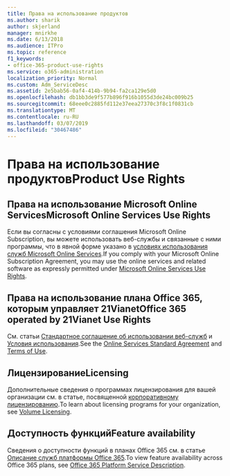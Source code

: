 ```yaml
---
title: Права на использование продуктов
ms.author: sharik
author: skjerland
manager: mnirkhe
ms.date: 6/13/2018
ms.audience: ITPro
ms.topic: reference
f1_keywords:
- office-365-product-use-rights
ms.service: o365-administration
localization_priority: Normal
ms.custom: Adm_ServiceDesc
ms.assetid: 2e5bab56-0af4-414b-9b94-fa2ca129e5d0
ms.openlocfilehash: db1bb3de9f577b896f916b1055d3de24bc009b25
ms.sourcegitcommit: 68eee0c2885fd112e37eea27370c3f8c1f0831cb
ms.translationtype: MT
ms.contentlocale: ru-RU
ms.lasthandoff: 03/07/2019
ms.locfileid: "30467486"
---
```

# <a name="product-use-rights"></a><span data-ttu-id="4fd48-102">Права на использование продуктов</span><span class="sxs-lookup"><span data-stu-id="4fd48-102">Product Use Rights</span></span>

## <a name="microsoft-online-services-use-rights"></a><span data-ttu-id="4fd48-103">Права на использование Microsoft Online Services</span><span class="sxs-lookup"><span data-stu-id="4fd48-103">Microsoft Online Services Use Rights</span></span>

<span data-ttu-id="4fd48-104">Если вы согласны с условиями соглашения Microsoft Online Subscription, вы можете использовать веб-службы и связанные с ними программы, что в явной форме указано в [условиях использования служб Microsoft Online Services](https://www.microsoft.com/licensing/products/products.aspx).</span><span class="sxs-lookup"><span data-stu-id="4fd48-104">If you comply with your Microsoft Online Subscription Agreement, you may use the online services and related software as expressly permitted under [Microsoft Online Services Use Rights](https://www.microsoft.com/licensing/products/products.aspx).</span></span>
  
## <a name="office-365-operated-by-21vianet-use-rights"></a><span data-ttu-id="4fd48-105">Права на использование плана Office 365, которым управляет 21Vianet</span><span class="sxs-lookup"><span data-stu-id="4fd48-105">Office 365 operated by 21Vianet Use Rights</span></span>

<span data-ttu-id="4fd48-106">См. статьи [Стандартное соглашение об использовании веб-служб](http://www.21vbluecloud.com/office365/O365-AgreeWebDir/) и [Условия использования](http://www.21vbluecloud.com/office365/O365-TOU/).</span><span class="sxs-lookup"><span data-stu-id="4fd48-106">See the [Online Services Standard Agreement](http://www.21vbluecloud.com/office365/O365-AgreeWebDir/) and [Terms of Use](http://www.21vbluecloud.com/office365/O365-TOU/).</span></span>
  
## <a name="licensing"></a><span data-ttu-id="4fd48-107">Лицензирование</span><span class="sxs-lookup"><span data-stu-id="4fd48-107">Licensing</span></span>

<span data-ttu-id="4fd48-108">Дополнительные сведения о программах лицензирования для вашей организации см. в статье, посвященной [корпоративному лицензированию](https://go.microsoft.com/fwlink/?LinkId=393693).</span><span class="sxs-lookup"><span data-stu-id="4fd48-108">To learn about licensing programs for your organization, see [Volume Licensing](https://go.microsoft.com/fwlink/?LinkId=393693).</span></span>
  
## <a name="feature-availability"></a><span data-ttu-id="4fd48-109">Доступность функций</span><span class="sxs-lookup"><span data-stu-id="4fd48-109">Feature availability</span></span>

<span data-ttu-id="4fd48-110">Сведения о доступности функций в планах Office 365 см. в статье [Описание служб платформы Office 365](https://technet.microsoft.com/en-us/library/office-365-platform-service-description.aspx).</span><span class="sxs-lookup"><span data-stu-id="4fd48-110">To view feature availability across Office 365 plans, see [Office 365 Platform Service Description](https://technet.microsoft.com/en-us/library/office-365-platform-service-description.aspx).</span></span>
  

